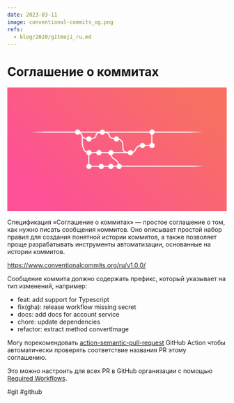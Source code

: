 ```yaml
---
date: 2023-03-11
image: conventional-commits_og.png
refs:
  - blog/2020/gitmoji_ru.md
---
```


# Соглашение о коммитах

![Conventional Commits](conventional-commits.png)

Спецификация «Соглашение о коммитах» — простое соглашение о том, как нужно писать сообщения коммитов. Оно описывает простой набор правил для создания понятной истории коммитов, а также позволяет проще разрабатывать инструменты автоматизации, основанные на истории коммитов.

https://www.conventionalcommits.org/ru/v1.0.0/

Сообщение коммита должно содержать префикс, который указывает на тип изменений, например:

* feat: add support for Typescript
* fix(gha): release workflow missing secret
* docs: add docs for account service
* chore: update dependencies
* refactor: extract method convertImage

Могу порекомендовать [action-semantic-pull-request](https://github.com/amannn/action-semantic-pull-request)
GitHub Action чтобы автоматически проверять соответствие названия PR этому соглашению.

Это можно настроить для всех PR в GitHub организации с помощью
[Required Workflows](https://docs.github.com/en/actions/using-workflows/required-workflows).

#git #github
